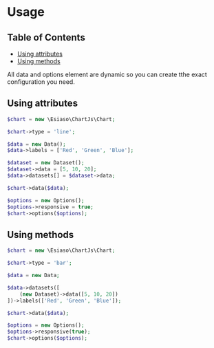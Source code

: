 # Usage

## Table of Contents

- [Using attributes](#using-attributes)
- [Using methods](#using-methods)

All data and options element are dynamic so you can create tthe exact configuration you need.

## Using attributes

```php
$chart = new \Esiaso\ChartJs\Chart;

$chart->type = 'line';

$data = new Data();
$data->labels = ['Red', 'Green', 'Blue'];

$dataset = new Dataset();
$dataset->data = [5, 10, 20];
$data->datasets[] = $dataset->data;

$chart->data($data);

$options = new Options();
$options->responsive = true;
$chart->options($options);
```

## Using methods

```php
$chart = new \Esiaso\ChartJs\Chart;

$chart->type = 'bar';

$data = new Data;

$data->datasets([
    (new Dataset)->data([5, 10, 20])
])->labels(['Red', 'Green', 'Blue']);

$chart->data($data);

$options = new Options();
$options->responsive(true);
$chart->options($options);
```
